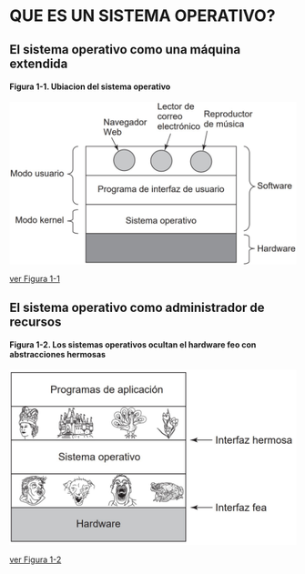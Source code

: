 # QUE ES UN SISTEMA OPERATIVO?

## El sistema operativo como una máquina extendida

#### Figura 1-1. Ubiacion del sistema operativo

![](./images/figura-1-1.jpg) 




[ver Figura 1-1](#figura-1-1-ubiacion-del-sistema-operativo)

## El sistema operativo como administrador de recursos




#### Figura 1-2. Los sistemas operativos ocultan el hardware feo con abstracciones hermosas

![](./images/figura-1-2.jpg) 




[ver Figura 1-2](#figura-1-2-los-sistemas-operativos-ocultan-el-hardware-feo-con-abstracciones-hermosas)
